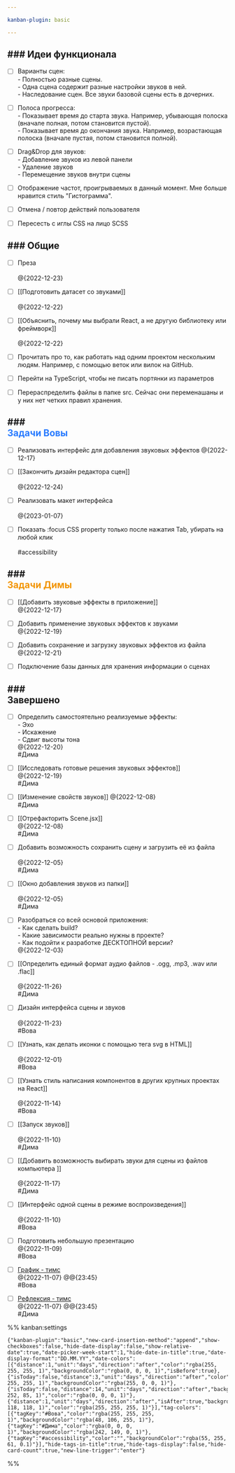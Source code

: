 ```yaml
---

kanban-plugin: basic

---
```


## ### Идеи функционала

- [ ] Варианты сцен:<br>- Полностью разные сцены.<br>- Одна сцена содержит разные настройки звуков в ней.<br>- Наследование сцен. Все звуки базовой сцены есть в дочерних.
- [ ] Полоса прогресса:<br>- Показывает время до старта звука. Например, убывающая полоска (вначале полная, потом становится пустой).<br>- Показывает время до окончания звука. Например, возрастающая полоска (вначале пустая, потом становится полной).
- [ ] Drag&Drop для звуков:<br>- Добавление звуков из левой панели<br>- Удаление звуков<br>- Перемещение звуков внутри сцены
- [ ] Отображение частот, проигрываемых в данный момент. Мне больше нравится стиль "Гистограмма".
- [ ] Отмена / повтор действий пользователя
- [ ] Пересесть с иглы CSS на лицо SCSS


## ### Общие

- [ ] Преза<br><br>@{2022-12-23}
- [ ] [[Подготовить датасет со звуками]]<br><br>@{2022-12-22}
- [ ] [[Объяснить, почему мы выбрали React, а не другую библиотеку или фреймворк]]<br><br>@{2022-12-22}
- [ ] Прочитать про то, как работать над одним проектом нескольким людям. Например, с помощью веток или вилок на GitHub.
- [ ] Перейти на TypeScript, чтобы не писать портянки из параметров
- [ ] Перераспределить файлы в папке src. Сейчас они переменашаны и у них нет четких правил хранения.


## ### <div style='color: #297bff'>Задачи Вовы</div>

- [ ] Реализовать интерфейс для добавления звуковых эффектов @{2022-12-17}
- [ ] [[Закончить дизайн редактора сцен]]<br><br>@{2022-12-24}
- [ ] Реализовать макет интерфейса<br><br>@{2023-01-07}
- [ ] Показать :focus CSS property только после нажатия Tab, убирать на любой клик<br><br>#accessibility


## ### <div style='color: #f29500'>Задачи Димы</div>

- [ ] [[Добавить звуковые эффекты в приложение]] <br>@{2022-12-17}
- [ ] Добавить применение звуковых эффектов к звуками<br>@{2022-12-19}
- [ ] Добавить сохранение и загрузку звуковых эффектов из файла <br>@{2022-12-21}
- [ ] Подключение базы данных для хранения информации о сценах


## ### <div class='tasks_completed'>Завершено</div>

- [ ] Определить самостоятельно реализуемые эффекты:<br>- Эхо<br>- Искажение<br>- Сдвиг высоты тона<br>@{2022-12-20}<br>#Дима
- [ ] [[Исследовать готовые решения звуковых эффектов]] <br>@{2022-12-19}<br>#Дима
- [ ] [[Изменение свойств звуков]] @{2022-12-08}<br>#Дима
- [ ] [[Отрефакторить Scene.jsx]]<br>@{2022-12-08}<br>#Дима
- [ ] Добавить возможность сохранить сцену и загрузить её из файла<br><br>@{2022-12-05}<br>#Дима
- [ ] [[Окно добавления звуков из папки]]<br><br>@{2022-12-05}<br>#Дима
- [ ] Разобраться со всей основой приложения: <br>- Как сделать build? <br>- Какие зависимости реально нужны в проекте? <br>- Как подойти к разработке ДЕСКТОПНОЙ версии?<br>@{2022-12-03}
- [ ] [[Определить единый формат аудио файлов - .ogg, .mp3, .wav или .flac]]<br><br>@{2022-11-26}<br>#Дима
- [ ] Дизайн интерфейса сцены и звуков<br><br>@{2022-11-23}<br>#Вова
- [ ] [[Узнать, как делать иконки с помощью тега svg в HTML]]<br><br>@{2022-12-01}<br>#Вова
- [ ] [[Узнать стиль написания компонентов в других крупных проектах на React]]<br><br>@{2022-11-14}<br>#Вова
- [ ] [[Запуск звуков]] <br><br>@{2022-11-10}<br>#Дима
- [ ] [[Добавить возможность выбирать звуки для сцены из файлов компьютера ]]<br><br>@{2022-11-17}<br>#Дима
- [ ] [[Интерфейс одной сцены в режиме воспроизведения]] <br><br>@{2022-11-10}<br>#Вова
- [ ] Подготовить небольшую презентацию<br>@{2022-11-09}<br>#Вова
- [ ] [График - тимс](https://teams.microsoft.com/_#/school/tab::3717002657/19:fBnCvoy06PK9FkAOj7Sy_fQfIf5S1IJsYgyqLqjXE4s1@thread.tacv2?threadId=19:fBnCvoy06PK9FkAOj7Sy_fQfIf5S1IJsYgyqLqjXE4s1@thread.tacv2&messageId=classroom&ctx=channel&isTeamLevelApp=true) <br>@{2022-11-07} @@{23:45}<br>#Вова
- [ ] [Рефлексия - тимс](https://teams.microsoft.com/_#/school/tab::3717002657/19:fBnCvoy06PK9FkAOj7Sy_fQfIf5S1IJsYgyqLqjXE4s1@thread.tacv2?threadId=19:fBnCvoy06PK9FkAOj7Sy_fQfIf5S1IJsYgyqLqjXE4s1@thread.tacv2&messageId=classroom&ctx=channel&isTeamLevelApp=true) <br>@{2022-11-07} @@{23:45}<br>#Дима




%% kanban:settings
```
{"kanban-plugin":"basic","new-card-insertion-method":"append","show-checkboxes":false,"hide-date-display":false,"show-relative-date":true,"date-picker-week-start":1,"hide-date-in-title":true,"date-display-format":"DD.MM.YY","date-colors":[{"distance":1,"unit":"days","direction":"after","color":"rgba(255, 255, 255, 1)","backgroundColor":"rgba(0, 0, 0, 1)","isBefore":true},{"isToday":false,"distance":3,"unit":"days","direction":"after","color":"rgba(255, 255, 255, 1)","backgroundColor":"rgba(255, 0, 0, 1)"},{"isToday":false,"distance":14,"unit":"days","direction":"after","backgroundColor":"rgba(255, 252, 85, 1)","color":"rgba(0, 0, 0, 1)"},{"distance":1,"unit":"days","direction":"after","isAfter":true,"backgroundColor":"rgba(118, 118, 118, 1)","color":"rgba(255, 255, 255, 1)"}],"tag-colors":[{"tagKey":"#Вова","color":"rgba(255, 255, 255, 1)","backgroundColor":"rgba(48, 106, 255, 1)"},{"tagKey":"#Дима","color":"rgba(0, 0, 0, 1)","backgroundColor":"rgba(242, 149, 0, 1)"},{"tagKey":"#accessibility","color":"","backgroundColor":"rgba(55, 255, 61, 0.1)"}],"hide-tags-in-title":true,"hide-tags-display":false,"hide-card-count":true,"new-line-trigger":"enter"}
```
%%